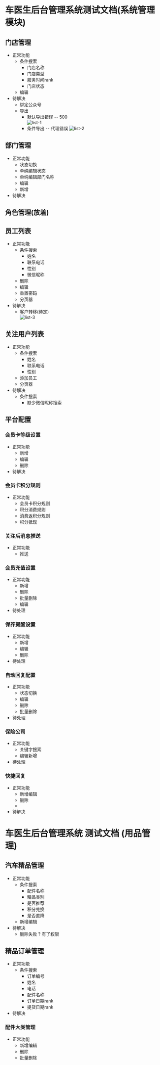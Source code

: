 车医生后台管理系统测试文档(系统管理模块)
===================================
## 门店管理
+ 正常功能
  + 条件搜索
    + 门店名称
    + 门店类型
    + 服务时间rank
    + 门店状态
  + 编辑
+ 待解决
  + 绑定公众号
  + 导出
    + 默认导出错误 -- 500       
    ![list-1](imgs/2018-09-20/list-1.jpg)       
    + 条件导出 -- 代理错误
    ![list-2](imgs/2018-09-20/list-2.jpg)       
## 部门管理
+ 正常功能
  + 状态切换
  + 单纯编辑状态
  + 单纯编辑部门名称
  + 编辑
  + 新增
+ 待解决

## 角色管理(放着)

## 员工列表
+ 正常功能
  + 条件搜索
    + 姓名
    + 联系电话
    + 性别
    + 微信昵称
  + 删除
  + 编辑
  + 重置密码
  + 分页器
+ 待解决
  + 客户转移(待定)      
    ![list-3](imgs/2018-09-20/list-3.jpg)       

## 关注用户列表
+ 正常功能
  + 条件搜索
    + 姓名
    + 联系电话
    + 性别
  + 添加员工
  + 分页器 
+ 待解决
  + 条件搜索
    + 缺少微信昵称搜索
  
## 平台配置
### 会员卡等级设置
+ 正常功能
  + 新增
  + 编辑
  + 删除
+ 待解决

### 会员卡积分规则
+ 正常功能
  + 会员卡积分规则
  + 积分消费规则
  + 消费返积分规则
  + 积分抵现 

### 关注后消息推送
+ 正常功能
  + 推送

### 会员充值设置
+ 正常功能
  + 新增
  + 删除
  + 批量删除
  + 编辑
+ 待处理

### 保养提醒设置
+ 正常功能
  + 新增
  + 编辑
  + 删除
+ 待处理

### 自动回复配置
+ 正常功能
  + 状态切换
  + 编辑
  + 删除
  + 批量删除
+ 待处理

### 保险公司
+ 正常功能
  + 关键字搜索
  + 编辑新增
+ 待处理

### 快捷回复
+ 正常功能
  + 新增编辑
  + 删除
  + 
+ 待解决




车医生后台管理系统 测试文档 (用品管理)
================================
## 汽车精品管理
+ 正常功能
  + 条件搜索
    + 配件名称
    + 精品类别
    + 是否推荐
    + 积分兑换
    + 是否直降
  + 新增编辑
+ 待解决
  + 删除失败 ? 有了权限

## 精品订单管理
+ 正常功能
  + 条件搜索
    + 订单编号
    + 姓名
    + 电话
    + 配件名称
    + 订单日期rank
    + 提货日期rank
+ 待解决

### 配件大类管理
+ 正常功能 
  + 新增编辑
  + 删除
  + 批量删除